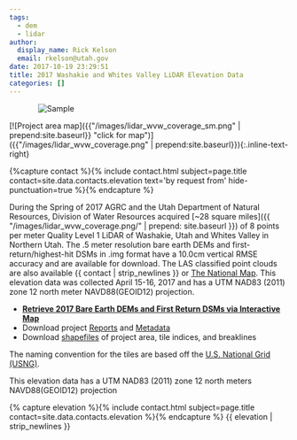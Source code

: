 ```yaml
---
tags:
  - dem
  - lidar
author:
  display_name: Rick Kelson
  email: rkelson@utah.gov
date: 2017-10-19 23:29:51
title: 2017 Washakie and Whites Valley LiDAR Elevation Data
categories: []
---
```


<style type="text/css">
#logo {
  max-width: 400px;
  margin: 0 auto;
}
</style>
<div id="logo">
  <img src="{{ "/images/lidar_wvw.PNG" | prepend: site.baseurl }}" alt="Sample" />
</div>

[![Project area map]({{"/images/lidar_wvw_coverage_sm.png" | prepend:site.baseurl}} "click for map")]({{"/images/lidar_wvw_coverage.png" | prepend:site.baseurl}}){:.inline-text-right}

{%capture contact %}{% include contact.html subject=page.title contact=site.data.contacts.elevation text='by request from' hide-punctuation=true %}{% endcapture %}

During the Spring of 2017 AGRC and the Utah Department of Natural Resources, Division of Water Resources acquired [~28 square miles]({{ "/images/lidar_wvw_coverage.png/" | prepend: site.baseurl }}) of 8 points per meter Quality Level 1 LiDAR of Washakie, Utah and Whites Valley in Northern Utah. The .5 meter resolution bare earth DEMs and first-return/highest-hit DSMs in .img format have a 10.0cm vertical RMSE accuracy and are available for download. The LAS classified point clouds are also available {{ contact | strip_newlines }} or [The National Map](https://viewer.nationalmap.gov/basic/). This elevation data was collected April 15-16, 2017 and has a UTM NAD83 (2011) zone 12 north meter NAVD88(GEOID12) projection.

<ul class="dotless">
  <li>
    <strong>
      <i class="fas fa-download"></i> <a href="https://raster.utah.gov/?cat=.5%20Meter%20%7B2017%20Washakie%20and%20Whites%20Valley%20LiDAR%7D">Retrieve 2017 Bare Earth DEMs and First Return DSMs via Interactive Map</a>
    </strong>
  </li>
  <li>
    <i class="fas fa-download"></i> Download project <a href="https://storage.googleapis.com/state-of-utah-sgid-downloads/lidar/washakie-whites-valley-2017/DEMs/Washakie_WhitesValley_Report.zip">Reports</a> and
      <a href="https://storage.googleapis.com/state-of-utah-sgid-downloads/lidar/washakie-whites-valley-2017/DEMs/Metadata_ProjectLevel.zip">Metadata</a>
  </li>
  <li>
    <i class="fas fa-download"></i> Download <a href="https://storage.googleapis.com/state-of-utah-sgid-downloads/lidar/washakie-whites-valley-2017/DEMs/Washakie_WhitesValley_shps.zip">shapefiles</a> of project area, tile indices, and breaklines
  </li>
</ul>

The naming convention for the tiles are based off the [U.S. National Grid (USNG)]( https://www.fgdc.gov/usng/how-to-read-usng/index_html).

This elevation data has a UTM NAD83 (2011) zone 12 north meters NAVD88(GEOID12) projection

{% capture elevation %}{% include contact.html subject=page.title contact=site.data.contacts.elevation %}{% endcapture %}
{{ elevation | strip_newlines }}
